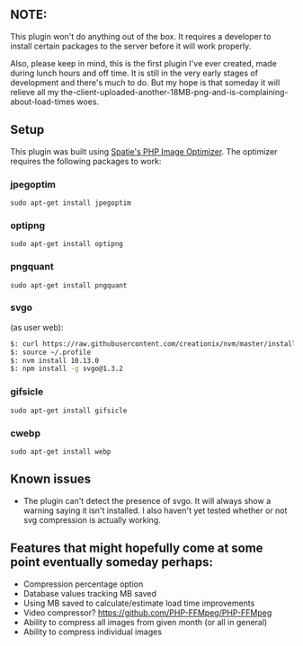 ## NOTE:

This plugin won't do anything out of the box. It requires a developer to install certain packages to the server before it will work properly.

Also, please keep in mind, this is the first plugin I've ever created, made during lunch hours and off time. It is still in the very early stages of development and there's much to do. But my hope is that someday it will relieve all my the-client-uploaded-another-18MB-png-and-is-complaining-about-load-times woes.

## Setup
This plugin was built using [Spatie's PHP Image Optimizer](https://github.com/spatie/image-optimizer). The optimizer requires the following packages to work:

### jpegoptim
`sudo apt-get install jpegoptim`

### optipng
`sudo apt-get install optipng`

### pngquant
`sudo apt-get install pngquant`

### svgo
(as user web):
```bash
$: curl https://raw.githubusercontent.com/creationix/nvm/master/install.sh | bash
$: source ~/.profile
$: nvm install 10.13.0
$: npm install -g svgo@1.3.2
```

### gifsicle
`sudo apt-get install gifsicle`

### cwebp
`sudo apt-get install webp`

## Known issues

- The plugin can't detect the presence of svgo. It will always show a warning saying it isn't installed. I also haven't yet tested whether or not svg compression is actually working.

## Features that might hopefully come at some point eventually someday perhaps:

- Compression percentage option
- Database values tracking MB saved
- Using MB saved to calculate/estimate load time improvements
- Video compressor? https://github.com/PHP-FFMpeg/PHP-FFMpeg
- Ability to compress all images from given month (or all in general)
- Ability to compress individual images
